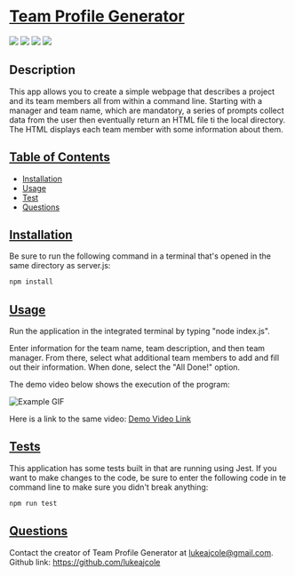 # <ins>Team Profile Generator</ins>
![](https://img.shields.io/badge/JavaScript-323330?style=for-the-badge&logo=javascript&logoColor=F7DF1E)
![](https://img.shields.io/badge/HTML5-E34F26?style=for-the-badge&logo=html5&logoColor=white)
![](https://img.shields.io/badge/Bootstrap-563D7C?style=for-the-badge&logo=bootstrap&logoColor=white)
![](https://img.shields.io/badge/Node.js-43853D?style=for-the-badge&logo=node.js&logoColor=white)

## Description

This app allows you to create a simple webpage that describes a project and its team members all from within a command line. Starting with a manager and team name, which are mandatory, a series of prompts collect data from the user then eventually return an HTML file ti the local directory. The HTML displays each team member with some information about them. 

## <ins>Table of Contents</ins>
- [Installation](#installation)
- [Usage](#usage)
- [Test](#test)
- [Questions](#questions)

## <ins>Installation</ins>

Be sure to run the following command in a terminal that's opened in the same directory as server.js:
 ```md
 npm install
 ```

## <ins>Usage</ins>
Run the application in the integrated terminal by typing "node index.js". 

Enter information for the team name, team description, and then team manager. From there, select what additional team members to add and fill out their information. When done, select the "All Done!" option.

The demo video below shows the execution of the program:

![Example GIF](./assets/demo.gif)

Here is a link to the same video:
[Demo Video Link](https://drive.google.com/file/d/10xa7uA4N8Uod8ql_PhNokNc2ub_R4V6a/view)

## <ins>Tests</ins>

This application has some tests built in that are running using Jest. If you want to make changes to the code, be sure to enter the following code in te command line to make sure you didn't break anything:

```md
npm run test
```

## <ins>Questions</ins>
Contact the creator of Team Profile Generator at lukeajcole@gmail.com. Github link: https://github.com/lukeajcole